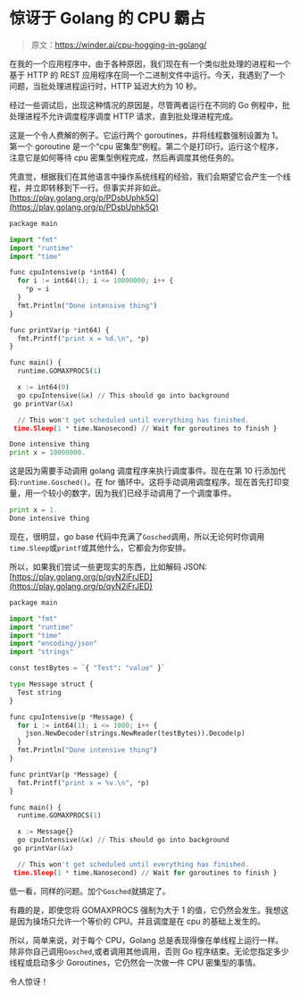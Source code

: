 # 惊讶于 Golang 的 CPU 霸占

> 原文：<https://winder.ai/cpu-hogging-in-golang/>

在我的一个应用程序中，由于各种原因，我们现在有一个类似批处理的进程和一个基于 HTTP 的 REST 应用程序在同一个二进制文件中运行。今天，我遇到了一个问题，当批处理进程运行时，HTTP 延迟大约为 10 秒。

经过一些调试后，出现这种情况的原因是，尽管两者运行在不同的 Go 例程中，批处理进程不允许调度程序调度 HTTP 请求，直到批处理进程完成。

这是一个令人费解的例子。它运行两个 goroutines，并将线程数强制设置为 1。第一个 goroutine 是一个“cpu 密集型”例程。第二个是打印行。运行这个程序，注意它是如何等待 cpu 密集型例程完成，然后再调度其他任务的。

凭直觉，根据我们在其他语言中操作系统线程的经验，我们会期望它会产生一个线程，并立即转移到下一行。但事实并非如此。[https://play.golang.org/p/PDsbUphk5Q](https://play.golang.org/p/PDsbUphk5Q)

```py
package main

import "fmt"
import "runtime"
import "time"

func cpuIntensive(p *int64) {
  for i := int64(1); i <= 10000000; i++ {
    *p = i
  }
  fmt.Println("Done intensive thing")
}

func printVar(p *int64) {
  fmt.Printf("print x = %d.\n", *p)
}

func main() {
  runtime.GOMAXPROCS(1)

  x := int64(0)
  go cpuIntensive(&x) // This should go into background
 go printVar(&x)

  // This won't get scheduled until everything has finished.
 time.Sleep(1 * time.Nanosecond) // Wait for goroutines to finish } 
```

```py
Done intensive thing
print x = 10000000. 
```

这是因为需要手动调用 golang 调度程序来执行调度事件。现在在第 10 行添加代码:`runtime.Gosched()`。在 for 循环中。这将手动调用调度程序。现在首先打印变量，用一个较小的数字，因为我们已经手动调用了一个调度事件。

```py
print x = 1.
Done intensive thing 
```

现在，很明显，go base 代码中充满了`Gosched`调用，所以无论何时你调用`time.Sleep`或`printf`或其他什么，它都会为你安排。

所以，如果我们尝试一些更现实的东西，比如解码 JSON:[https://play.golang.org/p/qyN2iFrJED](https://play.golang.org/p/qyN2iFrJED)

```py
package main

import "fmt"
import "runtime"
import "time"
import "encoding/json"
import "strings"

const testBytes = `{ "Test": "value" }`

type Message struct {
  Test string
}

func cpuIntensive(p *Message) {
  for i := int64(1); i <= 1000; i++ {
	json.NewDecoder(strings.NewReader(testBytes)).Decode(p)
  }
  fmt.Println("Done intensive thing")
}

func printVar(p *Message) {
  fmt.Printf("print x = %v.\n", *p)
}

func main() {
  runtime.GOMAXPROCS(1)

  x := Message{}
  go cpuIntensive(&x) // This should go into background
 go printVar(&x)

  // This won't get scheduled until everything has finished.
 time.Sleep(1 * time.Nanosecond) // Wait for goroutines to finish } 
```

低一看，同样的问题。加个`Gosched`就搞定了。

有趣的是，即使您将 GOMAXPROCS 强制为大于 1 的值，它仍然会发生。我想这是因为操场只允许一个等价的 CPU。并且调度是在 cpu 的基础上发生的。

所以，简单来说，对于每个 CPU，Golang 总是表现得像在单线程上运行一样。除非你自己调用`Gosched`,或者调用其他调用，否则 Go 程序结束。无论您指定多少线程或启动多少 Goroutines，它仍然会一次做一件 CPU 密集型的事情。

令人惊讶！